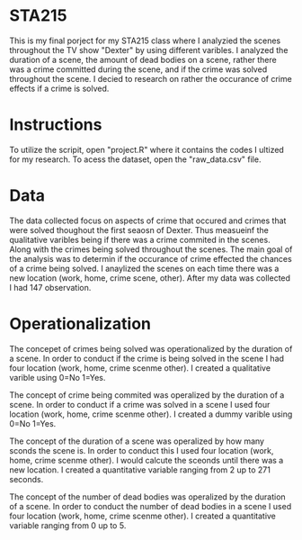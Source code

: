 # STA215
This is my final porject for my STA215 class where I analyzied the scenes throughout the TV show "Dexter" by using different varibles. I analyzed the duration of a scene, the amount of dead bodies on a scene, rather there was a crime committed during the scene, and if the crime was solved throughout the scene. I decied to research on rather the occurance of crime effects if a crime is solved. 
# Instructions 
To utilize the scripit, open "project.R" where it contains the codes I ultized for my research. To acess the dataset, open the "raw_data.csv" file. 
# Data 
The data collected focus on aspects of crime that occured and crimes that were solved thoughout the first seaosn of Dexter. Thus measueinf the qualitative varibles being if there was a crime commited in the scenes. Along with the crimes being solved throughout the scenes. The main goal of the analysis was to determin if the occurance of crime effected the chances of a crime being solved. I anaylized the scenes on each time there was a new location (work, home, crime scene, other). After my data was collected I had 147 observation. 
# Operationalization
The concepet of crimes being solved was operationalized by the duration of a scene. In order to conduct if the crime is being solved in the scene I had four location (work, home, crime scenme other). I created a qualitative varible using 0=No 1=Yes. 

The concept of crime being commited was operalized by the duration of a scene. In order to conduct if a crime was solved in a scene I used four location (work, home, crime scenme other). I created a dummy varible using 0=No 1=Yes. 

The concept of the duration of a scene was operalized by how many sconds the scene is. In order to conduct this I used four location (work, home, crime scenme other). I would calcute the sceonds until there was a new location. I created a quantitative variable ranging from 2 up to 271 seconds. 

The concept of the number of dead bodies was operalized by the duration of a scene. In order to conduct the number of dead bodies in a scene I used four location (work, home, crime scenme other). I created a quantitative variable ranging from 0 up to 5.  
